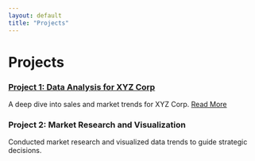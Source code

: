 ```yaml
---
layout: default
title: "Projects"
---
```


# Projects

### [Project 1: Data Analysis for XYZ Corp](projects/MGMT544.md)
A deep dive into sales and market trends for XYZ Corp. [Read More](projects/MGMT544.md)

### Project 2: Market Research and Visualization
Conducted market research and visualized data trends to guide strategic decisions.
